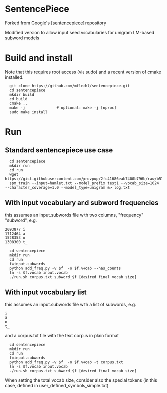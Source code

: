 # SentencePiece

Forked from Google's [[sentencepiece](https://github.com/google/sentencepiece)] repository

Modified version to allow input seed vocabularies for unigram LM-based subword models


# Build and install

Note that this requires root access (via sudo) and a recent version of cmake installed.

```
  git clone https://github.com/mflechl/sentencepiece.git
  cd sentencepiece
  mkdir build
  cd build
  cmake ..
  make -j              # optional: make -j [nproc]
  sudo make install
```

# Run

## Standard sentencepiece use case

```
  cd sentencepiece
  mkdir run
  cd run
  wget https://gist.githubusercontent.com/provpup/2fc41686eab7400b796b/raw/b575bd01a58494dfddc1d6429ef0167e709abf9b/hamlet.txt
  spm_train --input=hamlet.txt --model_prefix test1 --vocab_size=1024 --character_coverage=1.0 --model_type=unigram &> log.txt
```

## With input vocabulary and subword frequencies

this assumes an input.subwords file with two columns, "frequency" "subword", e.g.
```
2093877 i
1712464 a
1528353 o
1308300 t_
```

```
  cd sentencepiece
  mkdir run
  cd run
  f=input.subwords
  python add_freq.py -v $f  -o $f.vocab --has_counts
  ln -s $f.vocab input.vocab
  ./run.sh corpus.txt subword_$f [desired final vocab size]
```


## With input vocabulary list
this assumes an input.subwords file with a list of subwords, e.g.
```
i
a
o
t_
```
and a corpus.txt file with the text corpus in plain format

```
  cd sentencepiece
  mkdir run
  cd run
  f=input.subwords
  python add_freq.py -v $f  -o $f.vocab -t corpus.txt
  ln -s $f.vocab input.vocab
  ./run.sh corpus.txt subword_$f [desired final vocab size]
```

When setting the total vocab size, consider also the special tokens (in this case, defined in user_defined_symbols_simple.txt)
